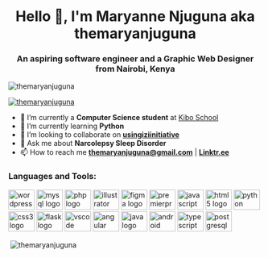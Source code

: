 <h1 align="center">Hello 👋, I'm Maryanne Njuguna aka themaryanjuguna</h1>
<h3 align="center">An aspiring software engineer and a Graphic Web Designer from Nairobi, Kenya</h3>

<p align="left"> <img src="https://komarev.com/ghpvc/?username=themaryanjuguna&label=Profile%20views&color=0e75b6&style=flat" alt="themaryanjuguna" /> </p>

<p align="left"> <a href="https://twitter.com/themaryanjuguna" target="blank"><img src="https://img.shields.io/twitter/follow/themaryanjuguna?logo=twitter&style=for-the-badge" alt="themaryanjuguna" /></a> </p>

- 🔭 I’m currently a **Computer Science student** at [ Kibo School](https://kibo.school/)
- 🌱 I’m currently learning **Python**
- 💞️ I’m looking to collaborate on **[usingiziinitiative](https://themaryanjuguna.github.io/usingiziinitiative/)**
- 💬 Ask me about **Narcolepsy Sleep Disorder**
- 📫 How to reach me **themaryanjuguna@gmail.com** | **[ Linktr.ee](https://linktr.ee/themaryanjuguna)**

<h3 align="left">Languages and Tools:</h3>
<div align="left">
  <img src="https://cdn.jsdelivr.net/gh/devicons/devicon/icons/wordpress/wordpress-original.svg" height="40" width="52" alt="wordpress logo"/>
  <img src="https://cdn.jsdelivr.net/gh/devicons/devicon/icons/mysql/mysql-original-wordmark.svg" height="40" width="52" alt="mysql logo"/> 
  <img src="https://cdn.jsdelivr.net/gh/devicons/devicon/icons/php/php-original.svg" height="40" width="52" alt="php logo"/>
  <img src="https://cdn.jsdelivr.net/gh/devicons/devicon/icons/illustrator/illustrator-line.svg" height="40" width="52" alt="illustrator logo"/> 
  <img src="https://cdn.jsdelivr.net/gh/devicons/devicon/icons/figma/figma-original.svg" height="40" width="52" alt="figma logo"/> 
  <img src="https://cdn.jsdelivr.net/gh/devicons/devicon/icons/premierepro/premierepro-original.svg" height="40" width="52" alt="premierpro logo"/> 
  <img src="https://cdn.jsdelivr.net/gh/devicons/devicon/icons/javascript/javascript-original.svg" height="40" width="52" alt="javascript logo"  />
  <img src="https://cdn.jsdelivr.net/gh/devicons/devicon/icons/html5/html5-original.svg" height="40" width="52" alt="html5 logo"  />
  <img src="https://cdn.jsdelivr.net/gh/devicons/devicon/icons/python/python-original.svg" height="40" width="52" alt="python logo"  />
  <img src="https://cdn.jsdelivr.net/gh/devicons/devicon/icons/css3/css3-original.svg" height="40" width="52" alt="css3 logo"  />
  <img src="https://cdn.jsdelivr.net/gh/devicons/devicon/icons/flask/flask-original.svg" height="40" width="52" alt="flask logo"  />
  <img src="https://cdn.jsdelivr.net/gh/devicons/devicon/icons/vscode/vscode-original.svg" height="40" width="52" alt="vscode logo"  />
  <img src="https://cdn.jsdelivr.net/gh/devicons/devicon/icons/angularjs/angularjs-original.svg" height="40" width="52" alt="angular logo"/> 
  <img src="https://cdn.jsdelivr.net/gh/devicons/devicon/icons/java/java-original-wordmark.svg" height="40" width="52" alt="java logo"/>
  <img src="https://cdn.jsdelivr.net/gh/devicons/devicon/icons/android/android-original-wordmark.svg" height="40" width="52" alt="android logo"/>
  <img src="https://cdn.jsdelivr.net/gh/devicons/devicon/icons/typescript/typescript-original.svg" height="40" width="52" alt="typescript logo"/> 
  <img src="https://cdn.jsdelivr.net/gh/devicons/devicon/icons/postgresql/postgresql-original-wordmark.svg" height="40" width="52" alt="postgresql logo"/> 
</div>

<p></p>
<p>&nbsp;<img align="center" src="https://github-readme-stats.vercel.app/api?username=themaryanjuguna&show_icons=true&locale=en" alt="themaryanjuguna" /></p>


<!---
themaryanjuguna/themaryanjuguna is a ✨ special ✨ repository because its `README.md` (this file) appears on your GitHub profile.
You can click the Preview link to take a look at your changes.
--->

